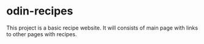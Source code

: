 # odin-recipes
This project is a basic recipe website. It will consists of main page with links to other pages with recipes.

